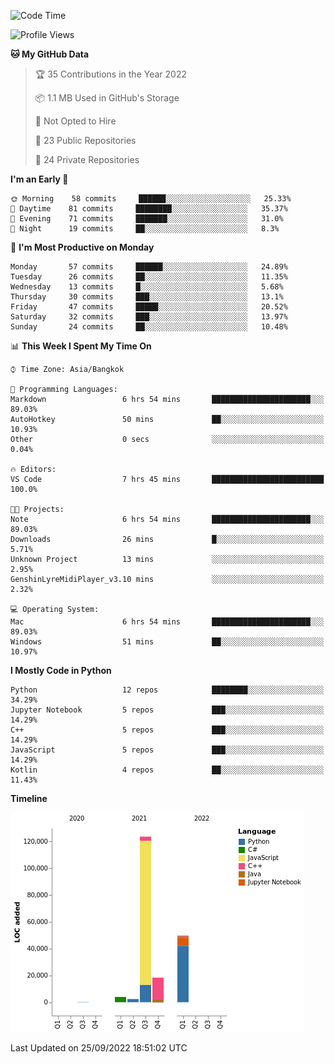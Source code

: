 <!--START_SECTION:waka-->
![Code Time](http://img.shields.io/badge/Code%20Time-838%20hrs%2031%20mins-blue)

![Profile Views](http://img.shields.io/badge/Profile%20Views-1-blue)

**🐱 My GitHub Data** 

> 🏆 35 Contributions in the Year 2022
 > 
> 📦 1.1 MB Used in GitHub's Storage 
 > 
> 🚫 Not Opted to Hire
 > 
> 📜 23 Public Repositories 
 > 
> 🔑 24 Private Repositories  
 > 
**I'm an Early 🐤** 

```text
🌞 Morning    58 commits     ██████░░░░░░░░░░░░░░░░░░░   25.33% 
🌆 Daytime    81 commits     ████████░░░░░░░░░░░░░░░░░   35.37% 
🌃 Evening    71 commits     ███████░░░░░░░░░░░░░░░░░░   31.0% 
🌙 Night      19 commits     ██░░░░░░░░░░░░░░░░░░░░░░░   8.3%

```
📅 **I'm Most Productive on Monday** 

```text
Monday       57 commits     ██████░░░░░░░░░░░░░░░░░░░   24.89% 
Tuesday      26 commits     ██░░░░░░░░░░░░░░░░░░░░░░░   11.35% 
Wednesday    13 commits     █░░░░░░░░░░░░░░░░░░░░░░░░   5.68% 
Thursday     30 commits     ███░░░░░░░░░░░░░░░░░░░░░░   13.1% 
Friday       47 commits     █████░░░░░░░░░░░░░░░░░░░░   20.52% 
Saturday     32 commits     ███░░░░░░░░░░░░░░░░░░░░░░   13.97% 
Sunday       24 commits     ██░░░░░░░░░░░░░░░░░░░░░░░   10.48%

```


📊 **This Week I Spent My Time On** 

```text
⌚︎ Time Zone: Asia/Bangkok

💬 Programming Languages: 
Markdown                 6 hrs 54 mins       ██████████████████████░░░   89.03% 
AutoHotkey               50 mins             ██░░░░░░░░░░░░░░░░░░░░░░░   10.93% 
Other                    0 secs              ░░░░░░░░░░░░░░░░░░░░░░░░░   0.04%

🔥 Editors: 
VS Code                  7 hrs 45 mins       █████████████████████████   100.0%

🐱‍💻 Projects: 
Note                     6 hrs 54 mins       ██████████████████████░░░   89.03% 
Downloads                26 mins             █░░░░░░░░░░░░░░░░░░░░░░░░   5.71% 
Unknown Project          13 mins             ░░░░░░░░░░░░░░░░░░░░░░░░░   2.95% 
GenshinLyreMidiPlayer_v3.10 mins             ░░░░░░░░░░░░░░░░░░░░░░░░░   2.32%

💻 Operating System: 
Mac                      6 hrs 54 mins       ██████████████████████░░░   89.03% 
Windows                  51 mins             ██░░░░░░░░░░░░░░░░░░░░░░░   10.97%

```

**I Mostly Code in Python** 

```text
Python                   12 repos            ████████░░░░░░░░░░░░░░░░░   34.29% 
Jupyter Notebook         5 repos             ███░░░░░░░░░░░░░░░░░░░░░░   14.29% 
C++                      5 repos             ███░░░░░░░░░░░░░░░░░░░░░░   14.29% 
JavaScript               5 repos             ███░░░░░░░░░░░░░░░░░░░░░░   14.29% 
Kotlin                   4 repos             ██░░░░░░░░░░░░░░░░░░░░░░░   11.43%

```


**Timeline**

![Chart not found](https://raw.githubusercontent.com/pntt3011/pntt3011/main/charts/bar_graph.png) 


 Last Updated on 25/09/2022 18:51:02 UTC
<!--END_SECTION:waka-->

